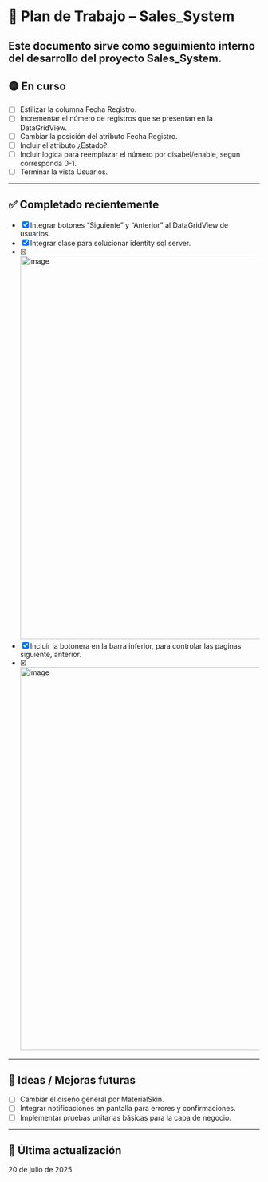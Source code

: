 # 📘 Plan de Trabajo – Sales_System

Este documento sirve como seguimiento interno del desarrollo del proyecto Sales_System.
---

## 🟡 En curso
- [ ] Estilizar la columna Fecha Registro.
- [ ] Incrementar el número de registros que se presentan en la DataGridView.
- [ ] Cambiar la posición del atributo Fecha Registro.
- [ ] Incluir el atributo ¿Estado?.
- [ ] Incluir logica para reemplazar el número por disabel/enable, segun corresponda 0-1.
- [ ] Terminar la vista Usuarios.

---

## ✅ Completado recientemente
- [x] Integrar botones “Siguiente” y “Anterior” al DataGridView de usuarios.
- [x] Integrar clase para solucionar identity sql server.
- [x] <img width="1360" height="768" alt="image" src="https://github.com/user-attachments/assets/a66573c4-fbb0-4a2c-8428-b8408c7382ea" />
- [x] Incluir la botonera en la barra inferior, para controlar las paginas siguiente, anterior.
- [x] <img width="1360" height="768" alt="image" src="https://github.com/user-attachments/assets/b38e88d5-558a-4c6f-a61b-8a8428c5eb5b" />

---

## 🧠 Ideas / Mejoras futuras
- [ ] Cambiar el diseño general por MaterialSkin.
- [ ] Integrar notificaciones en pantalla para errores y confirmaciones.
- [ ] Implementar pruebas unitarias básicas para la capa de negocio.
---

## 🔄 Última actualización
20 de julio de 2025
